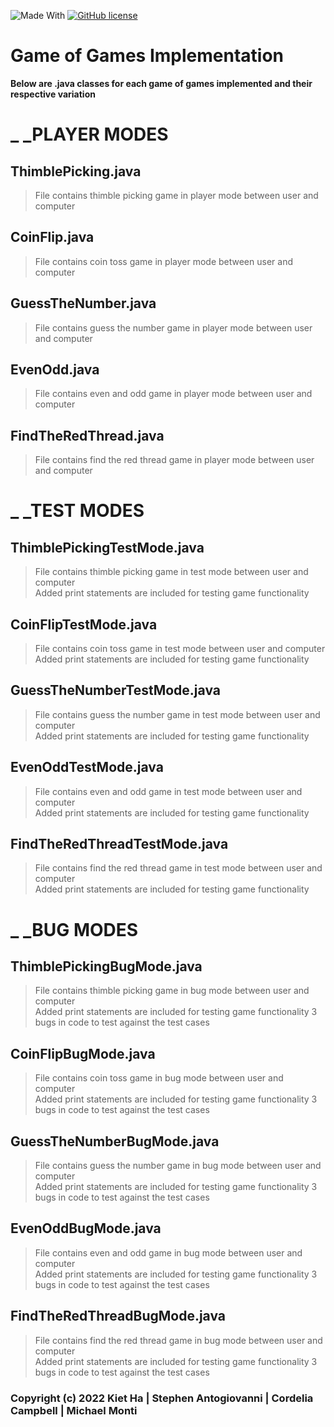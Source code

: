 ![Made With](https://img.shields.io/badge/made%20with-%20java-orange)
[![GitHub license](https://img.shields.io/badge/lisence-%20MIT-green)](https://github.com/santogiovanni/GameofGamesImplementation/blob/main/LICENSE.md)


# Game of Games Implementation
**Below are .java classes for each game of games implemented and their respective variation** 

# _ _PLAYER MODES

## ThimblePicking.java
> File contains thimble picking game in player mode between user and computer  
 
## CoinFlip.java
> File contains coin toss game in player mode between user and computer  

## GuessTheNumber.java
> File contains guess the number game in player mode between user and computer  

## EvenOdd.java
> File contains even and odd game in player mode between user and computer  

## FindTheRedThread.java
> File contains find the red thread game in player mode between user and computer  


# _ _TEST MODES

## ThimblePickingTestMode.java
> File contains thimble picking game in test mode between user and computer  
> Added print statements are included for testing game functionality
 
## CoinFlipTestMode.java
> File contains coin toss game in test mode between user and computer  
> Added print statements are included for testing game functionality

## GuessTheNumberTestMode.java
> File contains guess the number game in test mode between user and computer  
> Added print statements are included for testing game functionality

## EvenOddTestMode.java
> File contains even and odd game in test mode between user and computer  
> Added print statements are included for testing game functionality

## FindTheRedThreadTestMode.java
> File contains find the red thread game in test mode between user and computer  
> Added print statements are included for testing game functionality


# _ _BUG MODES

## ThimblePickingBugMode.java
> File contains thimble picking game in bug mode between user and computer  
> Added print statements are included for testing game functionality
> 3 bugs in code to test against the test cases
 
## CoinFlipBugMode.java
> File contains coin toss game in bug mode between user and computer  
> Added print statements are included for testing game functionality
> 3 bugs in code to test against the test cases

## GuessTheNumberBugMode.java
> File contains guess the number game in bug mode between user and computer  
> Added print statements are included for testing game functionality
> 3 bugs in code to test against the test cases

## EvenOddBugMode.java
> File contains even and odd game in bug mode between user and computer  
> Added print statements are included for testing game functionality
> 3 bugs in code to test against the test cases

## FindTheRedThreadBugMode.java
> File contains find the red thread game in bug mode between user and computer  
> Added print statements are included for testing game functionality
> 3 bugs in code to test against the test cases


### Copyright (c) 2022 Kiet Ha | Stephen Antogiovanni | Cordelia Campbell | Michael Monti
